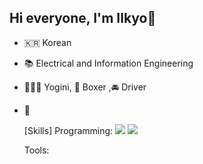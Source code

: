 ## Hi everyone, I'm Ilkyo👋

- 🇰🇷 Korean
- 📚 Electrical and Information Engineering
- 🧘🏻‍♀️ Yogini, 🥊 Boxer ,🚘 Driver
- 👯

  [Skills]
  Programming: <img src="https://img.shields.io/badge/Python-3776AB?style=for-the-badge&logo=Python&logoColor=white"> <img src="https://img.shields.io/badge/MySQL-4479A1?style=for-the-badge&logo=MySQL&logoColor=white">

  Tools:
